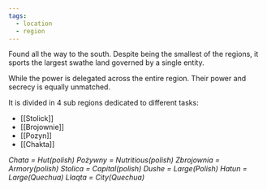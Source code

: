 ```yaml
---
tags:
  - location
  - region
---
```

Found all the way to the south. Despite being the smallest of the regions, it sports the largest swathe land governed by a single entity.

While the power is delegated across the entire region. Their power and secrecy is equally unmatched.

It is divided in 4 sub regions dedicated to different tasks:
- [[Stolick]]
- [[Brojownie]]
- [[Pozyn]]
- [[Chakta]]

*Chata = Hut(polish)*
*Pożywny = Nutritious(polish)*
*Zbrojownia = Armory(polish)*
*Stolica = Capital(polish)*
*Dushe = Large(Polish)*
*Hatun = Large(Quechua)*
*Llaqta = City(Quechua)*